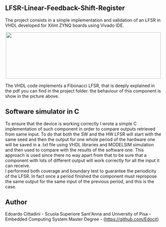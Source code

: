 ## LFSR-Linear-Feedback-Shift-Register
The project consists in a simple implementation and validation of an LFSR in VHDL developed for Xilint ZYNQ boards using Vivado IDE.
<p align="center">
<img width="500" height="150" src="https://upload.wikimedia.org/wikipedia/commons/9/99/Lfsr.gif">
</p>
The VHDL code implements a Fibonacci LFSR, that is deeply explained in the pdf you can find in the project folder. the behaviour of this component is show in the picture above.

## Software simulator in C
To ensure that the device is working correctly I wrote a simple C implementation of such component in order to compare outputs retrieved from same input. To do that both the SW and the HW LFSR will start with the same seed and then the output for one whole period of the hardware one will be saved in a .txt file using VHDL libraries and MODELSIM simulation and then used to compare with the results of the software one. This approach is used since there no way apart from that to be sure that a component with lots of different output will work correctly for all the input it can receive.<br/>
I performed both coverage and boundary test to guarantee the periodicity of the LFSR. In fact once a period finished the component must repropose the same output for the same input of the previous period, and this is the case.

## Author
Edoardo Cittadini - Scuola Superiore Sant'Anna and University of Pisa - Embedded Computing System Master Degree - (https://github.com/Edocit)
